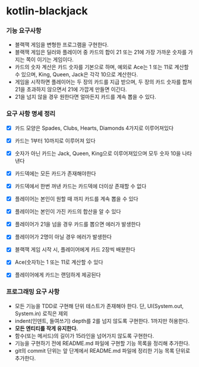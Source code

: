 # kotlin-blackjack

### 기능 요구사항
- 블랙잭 게임을 변형한 프로그램을 구현한다. 
- 블랙잭 게임은 딜러와 플레이어 중 카드의 합이 21 또는 21에 가장 가까운 숫자를 가지는 쪽이 이기는 게임이다.
- 카드의 숫자 계산은 카드 숫자를 기본으로 하며, 예외로 Ace는 1 또는 11로 계산할 수 있으며, King, Queen, Jack은 각각 10으로 계산한다.
- 게임을 시작하면 플레이어는 두 장의 카드를 지급 받으며, 두 장의 카드 숫자를 합쳐 21을 초과하지 않으면서 21에 가깝게 만들면 이긴다. 
- 21을 넘지 않을 경우 원한다면 얼마든지 카드를 계속 뽑을 수 있다.

### 요구 사항 명세 정리
- [x] 카드 모양은 Spades, Clubs, Hearts, Diamonds 4가지로 이루어져있다
- [x] 카드는 1부터 10까지로 이루어져 있다
- [x] 숫자가 아닌 카드는 Jack, Queen, King으로 이루어져있으며 모두 숫자 10을 나타낸다
- [x] 카드덱에는 모든 카드가 존재해야한다
- [x] 카드덱에서 한번 꺼낸 카드는 카드덱에 더이상 존재할 수 없다
- [x] 플레이어는 본인이 원할 때 까지 카드를 계속 뽑을 수 있다
- [x] 플레이어는 본인이 가진 카드의 합산을 알 수 있다
- [x] 플레이어가 21을 넘을 경우 카드를 뽑으면 에러가 발생한다
- [x] 플레이어가 2명이 아닐 경우 에러가 발생한다
- [x] 블랙잭 게임 시작 시, 플레이어에게 카드 2장씩 배분한다
- [x] Ace(숫자1)는 1 또는 11로 계산할 수 있다
- [x] 플레이어에게 카드는 랜덤하게 제공된다


### 프로그래밍 요구 사항
- 모든 기능을 TDD로 구현해 단위 테스트가 존재해야 한다. 단, UI(System.out, System.in) 로직은 제외
- indent(인덴트, 들여쓰기) depth를 2를 넘지 않도록 구현한다. 1까지만 허용한다.
- **모든 엔티티를 작게 유지한다.**
- 함수(또는 메서드)의 길이가 15라인을 넘어가지 않도록 구현한다.
- 기능을 구현하기 전에 README.md 파일에 구현할 기능 목록을 정리해 추가한다.
- git의 commit 단위는 앞 단계에서 README.md 파일에 정리한 기능 목록 단위로 추가한다.
